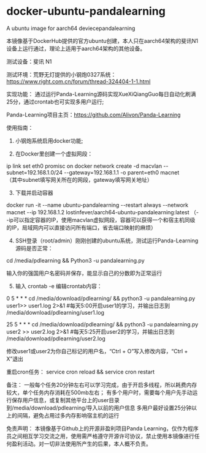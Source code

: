 # docker-ubuntu-pandalearning
A ubuntu image for aarch64 deviecepandalearning

本镜像基于DockerHub提供的官方ubuntu创建，本人只在aarch64架构的斐讯N1设备上运行通过，理论上适用于aarch64架构的其他设备。

测试设备：斐讯 N1

测试环境：荒野无灯提供的小钢炮0327系统：https://www.right.com.cn/forum/thread-324404-1-1.html

实现功能：
通过运行Panda-Learning源码实现XueXiQiangGuo每日自动化刷满25分，通过crontab也可实现多用户运行;

Panda-Learning项目主页：https://github.com/Alivon/Panda-Learning

使用指南：

1. 小钢炮系统启用docker功能;

2. 在Docker里创建一个虚拟网段：

ip link set eth0 promisc on 
docker network create -d macvlan --subnet=192.168.1.0/24 --gateway=192.168.1.1 -o parent=eth0 macnet    
（其中subnet填写网关所在的网段，gateway填写网关地址） 

3. 下载并启动容器 

docker run -it --name ubuntu-pandalearning --restart always --network macnet --ip 192.168.1.2 lostinfever/aarch64-ubuntu-pandalearning:latest
（--ip可以指定容器的IP，使用macvlan虚拟网段，容器可以获得一个和宿主机同级的IP，局域网内可以直接访问所有端口，省去端口映射的麻烦）

4. SSH登录（root/admin）刚刚创建的ubuntu系统，测试运行Panda-Learning源码是否正常：

cd /media/pdlearning && Python3 -u pandalearning.py

输入你的强国用户名密码并保存，能显示自己的分数即为正常运行

5. 输入 crontab -e 编辑crontab内容：

0 5 * * * cd /media/download/pdlearning/ && python3 -u pandalearning.py user1>> user1.log 2>&1
#每天5:00开启user1的学习，并输出日志到 /media/download/pdlearning/user1.log

25 5 * * * cd /media/download/pdlearning/ && python3 -u pandalearning.py user2 >> user2.log 2>&1
#每天5:25开启user2的学习，并输出日志到 /media/download/pdlearning/user2.log
    
修改user1或user2为你自己标记的用户名，“Ctrl + O”写入修改内容，“Ctrl + X”退出

重启cron任务： service cron reload && service cron restart

备注：
 一般每个任务20分钟左右可以学习完成，由于开启多线程，所以耗费内存较大，单个任务内存消耗在500mb左右；
有多个用户时，需要每个用户先手动运行保存用户信息，或复制其他平台上的user目录到/media/download/pdlearning/导入以前的用户信息
多用户最好设置25分钟以上的间隔，避免占用过多内存影响宿主机的运行

免责声明：
本镜像基于Github上的开源非盈利项目Panda Learning，仅作为程序员之间相互学习交流之用，使用需严格遵守开源许可协议，禁止使用本镜像进行任何盈利活动。对一切非法使用所产生的后果，本人概不负责。
